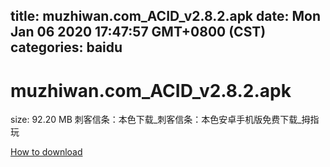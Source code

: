 
title: muzhiwan.com_ACID_v2.8.2.apk
date: Mon Jan 06 2020 17:47:57 GMT+0800 (CST)    
categories: baidu
---

# muzhiwan.com_ACID_v2.8.2.apk
size: 92.20 MB
 刺客信条：本色下载_刺客信条：本色安卓手机版免费下载_拇指玩
 

[How to download](https://bpcam.bemobtrk.com/go/2ceec3aa-1ca2-46d6-b9ff-aaa5c184517c?jno=3708)